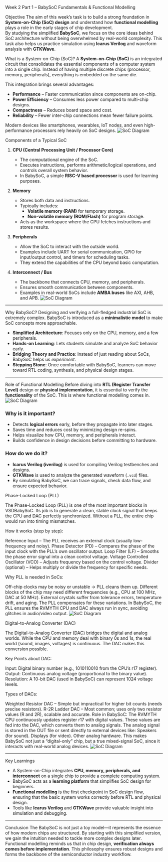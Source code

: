  Week 2 Part 1 – BabySoC Fundamentals & Functional Modelling

Objective
The aim of this week’s task is to build a strong foundation in **System-on-Chip (SoC) design** and understand how **functional modelling** plays a role in the early stages of chip development.  
By studying the simplified **BabySoC**, we focus on the core ideas behind SoC architecture without being overwhelmed by real-world complexity. This task also helps us practice simulation using **Icarus Verilog** and waveform analysis with **GTKWave**.

 What is a System-on-Chip (SoC)?
A **System-on-Chip (SoC)** is an integrated circuit that consolidates the essential components of a computer system into a single chip. Instead of having multiple discrete chips (processor, memory, peripherals), everything is embedded on the same die.  

This integration brings several advantages:
- **Performance** – Faster communication since components are on-chip.
- **Power Efficiency** – Consumes less power compared to multi-chip designs.
- **Compactness** – Reduces board space and cost.
- **Reliability** – Fewer inter-chip connections mean fewer failure points.

Modern devices like smartphones, wearables, IoT nodes, and even high-performance processors rely heavily on SoC designs.
![SoC Diagram](photos/M1IOS6-10a74205c8d8.jpg)


Components of a Typical SoC
1. **CPU (Central Processing Unit / Processor Core)**  
   - The computational engine of the SoC.  
   - Executes instructions, performs arithmetic/logical operations, and controls overall system behavior.  
   - In BabySoC, a simple **RISC-V based processor** is used for learning purposes.

2. **Memory**  
   - Stores both data and instructions.  
   - Typically includes:
     - **Volatile memory (RAM)** for temporary storage.
     - **Non-volatile memory (ROM/Flash)** for program storage.  
   - Acts as the workspace where the CPU fetches instructions and stores results.

3. **Peripherals**  
   - Allow the SoC to interact with the outside world.  
   - Examples include UART for serial communication, GPIO for input/output control, and timers for scheduling tasks.  
   - They extend the capabilities of the CPU beyond basic computation.

4. **Interconnect / Bus**  
   - The backbone that connects CPU, memory, and peripherals.  
   - Ensures smooth communication between components.  
   - Examples in real-world SoCs include **AMBA buses** like AXI, AHB, and APB.
![SoC Diagram](photos/socdesignflow)

---
 Why BabySoC?
Designing and verifying a full-fledged industrial SoC is extremely complex. BabySoC is introduced as a **minimalistic model** to make SoC concepts more approachable.  

- **Simplified Architecture**: Focuses only on the CPU, memory, and a few peripherals.  
- **Hands-on Learning**: Lets students simulate and analyze SoC behavior early.  
- **Bridging Theory and Practice**: Instead of just reading about SoCs, BabySoC helps us *experiment*.  
- **Stepping Stone**: Once comfortable with BabySoC, learners can move toward RTL coding, synthesis, and physical design stages.

---
Role of Functional Modelling
Before diving into **RTL (Register Transfer Level)** design or **physical implementation**, it is essential to verify the **functionality** of the SoC. This is where functional modelling comes in.  ![SoC Diagram](photos/babysoc)

### Why is it important?
- Detects **logical errors** early, before they propagate into later stages.  
- Saves time and reduces cost by minimizing design re-spins.  
- Helps visualize how CPU, memory, and peripherals interact.  
- Builds confidence in design decisions before committing to hardware.

### How do we do it?
- **Icarus Verilog (iverilog)** is used for compiling Verilog testbenches and designs.  
- **GTKWave** is used to analyze the generated waveform (`.vcd`) files.  
- By simulating BabySoC, we can trace signals, check data flow, and ensure expected behavior.

Phase-Locked Loop (PLL)

The Phase-Locked Loop (PLL) is one of the most important blocks in VSDBabySoC. Its job is to generate a clean, stable clock signal that keeps the CPU and DAC perfectly synchronized. Without a PLL, the entire chip would run into timing mismatches.

How it works (step by step):

Reference Input – The PLL receives an external clock (usually low-frequency and noisy).
Phase Detector (PD) – Compares the phase of the input clock with the PLL’s own oscillator output.
Loop Filter (LF) – Smooths the phase error signal into a clean control voltage.
Voltage Controlled Oscillator (VCO) – Adjusts frequency based on the control voltage.
Divider (optional) – Helps multiply or divide the frequency for specific needs.

Why PLL is needed in SoCs:

Off-chip clocks may be noisy or unstable → PLL cleans them up.
Different blocks of the chip may need different frequencies (e.g., CPU at 100 MHz, DAC at 50 MHz).
External crystals suffer from tolerance errors, temperature drift, and aging. The PLL compensates for these variations.
 In BabySoC, the PLL ensures the RVMYTH CPU and DAC always run in sync, avoiding glitches in audio/video output.
![SoC Diagram](photos/pll)



 Digital-to-Analog Converter (DAC)

The Digital-to-Analog Converter (DAC) bridges the digital and analog worlds. While the CPU and memory deal with binary 0s and 1s, the real world (sound, images, voltages) is continuous. The DAC makes this conversion possible.

Key Points about DAC:

Input: Digital binary number (e.g., 1010110010 from the CPU’s r17 register).
Output: Continuous analog voltage (proportional to the binary value).
Resolution: A 10-bit DAC (used in BabySoC) can represent 1024 voltage levels.

Types of DACs:

Weighted Resistor DAC – Simple but impractical for higher bit counts (needs precise resistors).
R-2R Ladder DAC – Most common; uses only two resistor values (R and 2R), scalable and accurate.
Role in BabySoC:
The RVMYTH CPU continuously updates register r17 with digital values.
These values are fed into the DAC, which converts them to analog signals.
The analog signal is stored in the OUT file or sent directly to external devices like:
Speakers (for sound).
Displays (for video).
Other analog hardware.
This makes BabySoC not just a “digital-only” chip, but a true mixed-signal SoC, since it interacts with real-world analog devices.
![SoC Diagram](photos/dac)


---

 Key Learnings 
- A System-on-Chip integrates **CPU, memory, peripherals, and interconnect** on a single chip to provide a complete computing system.  
- BabySoC acts as a **learning platform** that simplifies SoC design for beginners.  
- **Functional modelling** is the first checkpoint in SoC design flow, ensuring that the basic system works correctly before RTL and physical design.  
- Tools like **Icarus Verilog** and **GTKWave** provide valuable insight into simulation and debugging.

---

 Conclusion
The BabySoC is not just a toy model—it represents the essence of how modern chips are structured. By starting with this simplified version, we gain the intuition needed to tackle more complex designs later.  
Functional modelling reminds us that in chip design, **verification always comes before implementation**. This philosophy ensures robust designs and forms the backbone of the semiconductor industry workflow.
